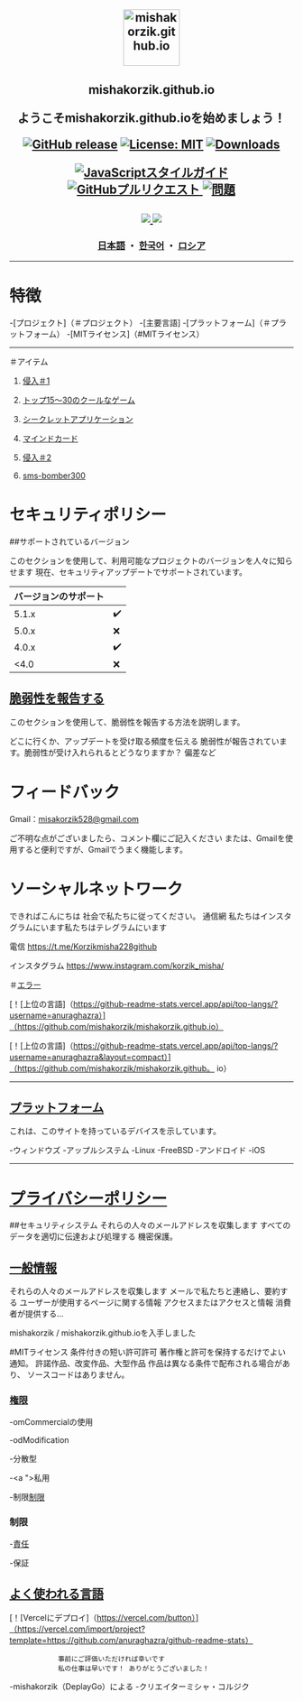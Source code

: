 <h2 align="center">
  <img width = "100px" src = "https://res.cloudinary.com/anuraghazra/image/upload/v1594908242/logo_ccswme.svg" align = "center" alt = "mishakorzik.github.io" />
 <h2 align = "center"> mishakorzik.github.io </ h2>
  <p align = "center">ようこそmishakorzik.github.ioを始めましょう！</ p>
 </ p>

 [![GitHub release](https://img.shields.io/github/release/castagnait/plugin.video.netflix.svg)](https://github.com/mishakorzik.github.io/mishakorzik.github.io/mishakorzik.github.io)
[![License: MIT](https://img.shields.io/badge/License-MIT-yellow.svg)](https://opensource.org/licenses/MIT)
[![Downloads](https://img.shields.io/github/downloads/MathewSachin/Captura/total.svg?style=flat-square)](https://mathewsachin.github.io/Captura/download)

   <a href="http://standardjs.com/">
     <img src = "https://img.shields.io/badge/code%20style-standard-brightgreen.svg" alt = "JavaScriptスタイルガイド" />
   </a>
     <a href="https://github.com/mishakorzik/mishakorzik.menu.io/pulls">
       <img alt = "GitHubプルリクエスト" src = "https://img.shields.io/github/issues-pr/anuraghazra/github-readme-stats?color=0088ff" />
     </a>
     <a href="https://github.com/mishakorzik/mishakorzik.menu.io/issues">
       <img alt = "問題" src = "https://img.shields.io/github/issues/anuraghazra/github-readme-stats?color=0088ff" />
     </a>
     <br />
     <br />
     <a href="https://a.paddle.com/v2/click/16413/119403?link=1227">
       <img src = "https://img.shields.io/badge/Supported%20by-VSCode%20Power%20User%20%E2%86%92-gray.svg?colorA=655BE1&colorB=4F44D6&style=for-the-badge  "/>
     </a>
        <a href="https://a.paddle.com/v2/click/16413/119403?link=2345">
              
  <img src = "https://img.shields.io/badge/Supported%20by-Node%20Cli.com%20%E2%86%92-gray.svg?colorA=61c265&colorB=4CAF50&style=for-the-badge  "/>
     </a>
   </p>
<h3 align="center">
     <a href="/docs/readme_eponia.md">日本語</a>
     ・
     <a href="/docs/readme_koreiska.md">한국어</a>
     ・
     <a href="/docs/readme_ru.md">ロシア</a>
 </h3>

  ---

  # 特徴

  -[プロジェクト]（＃プロジェクト）
  -[主要言語]
  -[プラットフォーム]（＃プラットフォーム）
  -[MITライセンス]（#MITライセンス）

  ---

  ＃アイテム


  1. <a href="https://github.com/mishakorzik/Termux-1">侵入＃1 </a>

  2. <a href="https://github.com/mishakorzik/Games">トップ15〜30のクールなゲーム</a>

  3. <a href="https://github.com/mishakorzik/secret_apps">シークレットアプリケーション</a>

  4. <a href="https://github.com/mishakorzik/mindustry-maps-">マインドカード</a>

  5. <a href="https://github.com/mishakorzik/Termux-2-">侵入＃2 </a>

  6. <a href="https://github.com/mishakorzik/termux-sms-bomber300"> sms-bomber300 </a>


  # セキュリティポリシー

  ##サポートされているバージョン

  このセクションを使用して、利用可能なプロジェクトのバージョンを人々に知らせます
   現在、セキュリティアップデートでサポートされています。

  |バージョンのサポート| |
  | ------- | -------------------- |
  | 5.1.x |✔️|
  | 5.0.x |❌|
  | 4.0.x |✔️|
  | <4.0 |❌|

  ## <a href="ERR.mdR">脆弱性を報告する</a>

  このセクションを使用して、脆弱性を報告する方法を説明します。

   どこに行くか、アップデートを受け取る頻度を伝える
   脆弱性が報告されています。脆弱性が受け入れられるとどうなりますか？
   偏差など

  # フィードバック

  Gmail：misakorzik528@gmail.com

  ご不明な点がございましたら、コメント欄にご記入ください
  または、Gmailを使用すると便利ですが、Gmailでうまく機能します。

  # ソーシャルネットワーク

  できればこんにちは
  社会で私たちに従ってください。 通信網
  私たちはインスタグラムにいます私たちはテレグラムにいます

  電信
  https://t.me/Korzikmisha228github

  インスタグラム
  https://www.instagram.com/korzik_misha/

 

  ＃<a href="ERR.mdR">エラー</a>

  [！[上位の言語]（https://github-readme-stats.vercel.app/api/top-langs/?username=anuraghazra）]（https://github.com/mishakorzik/mishakorzik.github.io）


  [！[上位の言語]（https://github-readme-stats.vercel.app/api/top-langs/?username=anuraghazra&layout=compact）]（https://github.com/mishakorzik/mishakorzik.github。  io）

 
  ---

  ## <a href="ERR.mdR">プラットフォーム</a>
  これは、このサイトを持っているデバイスを示しています。

  -ウィンドウズ
  -アップルシステム
  -Linux
  -FreeBSD
  -アンドロイド
  -iOS

  ---

  # <a href="ERR.mdR">プライバシーポリシー</a>

  ##セキュリティシステム
  それらの人々のメールアドレスを収集します
  すべてのデータを適切に伝達および処理する
  機密保護。

  ## <a href="ERR.mdR">一般情報</a>

  それらの人々のメールアドレスを収集します
  メールで私たちと連絡し、要約する
  ユーザーが使用するページに関する情報
  アクセスまたはアクセスと情報
  消費者が提供する...


  mishakorzik / mishakorzik.github.ioを入手しました

  #MITライセンス
  条件付きの短い許可許可
  著作権と許可を保持するだけでよい
  通知。 許諾作品、改変作品、大型作品
  作品は異なる条件で配布される場合があり、
  ソースコードはありません。

  ### <a href="/docs/readme_es.md">権限</a>

  -omCommercialの使用

  -odModification

  -分散型

  -<a ">私用</a>


  -制限<a href="ERR.mdR">制限</a>


  ### 制限

  -<a href="ERR.mdR">責任</a>

  -保証

  ## <a href="ERR.mdR">よく使われる言語</a>


  [！[Vercelにデプロイ]（https://vercel.com/button）]（https://vercel.com/import/project?template=https://github.com/anuraghazra/github-readme-stats）




                事前にご評価いただければ幸いです
                私の仕事は早いです！ ありがとうございました！




  -mishakorzik（DeplayGo）による
  -クリエイターミシャ・コルジク
